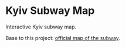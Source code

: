 # Kyiv Subway Map

Interactive Kyiv subway map.

Base to this project: [official map of the subway](http://metro.kyiv.ua/sites/default/files/images/metromap_wagon_v1.10---660-x-690_4.jpg).
